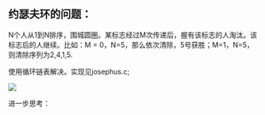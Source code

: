 ## 约瑟夫环的问题：

N个人从1到N排序，围城圆圈。某标志经过M次传递后，握有该标志的人淘汰。该标志后的人继续。比如：M = 0，N=5，那么依次清除，5号获胜；M=1，N=5，则清除序列为2,4,1,5.

使用循环链表解决。实现见josephus.c;

![](http://ww3.sinaimg.cn/large/006HJ39wgy1fft8wfrxjmj30ci06yaaj.jpg)

进一步思考：